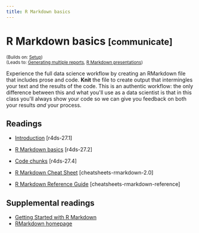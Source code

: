 ```yaml
---
title: R Markdown basics
---
```


<!-- Generated automatically from rmarkdown-basics.yml. Do not edit by hand -->

# R Markdown basics <small class='communicate'>[communicate]</small>
<small>(Builds on: [Setup](setup.md))</small>  
<small>(Leads to: [Generating multiple reports](report-generation.md), [R Markdown presentations](rmarkdown-formats.md))</small>

Experience the full data science workflow by creating an RMarkdown file that
includes prose and code. __Knit__ the file to create output that intermingles
your text and the results of the code. This is an authentic workflow: the only
difference between this and what you'll use as a data scientist is that in
this class you'll always show your code so we can give you feedback on both
your results _and_ your process.

## Readings

  * [Introduction](http://r4ds.had.co.nz/r-markdown.html#introduction-18) [r4ds-27.1]

  * [R Markdown basics](http://r4ds.had.co.nz/r-markdown.html#r-markdown-basics) [r4ds-27.2]

  * [Code chunks](http://r4ds.had.co.nz/r-markdown.html#code-chunks) [r4ds-27.4]

  * [R Markdown Cheat Sheet](https://github.com/rstudio/cheatsheets/raw/master/rmarkdown-2.0.pdf) [cheatsheets-rmarkdown-2.0]

  * [R Markdown Reference Guide](https://www.rstudio.com/wp-content/uploads/2015/03/rmarkdown-reference.pdf) [cheatsheets-rmarkdown-reference]


## Supplemental readings

* [Getting Started with R Markdown](supplements.html#grolemund-rmarkdown)
* [RMarkdown homepage](supplements.html#rmarkdown)

